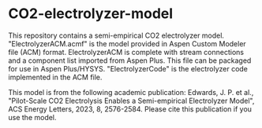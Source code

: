 # CO2-electrolyzer-model
This repository contains a semi-empirical CO2 electrolyzer model. 
"ElectrolyzerACM.acmf" is the model provided in Aspen Custom Modeler file (ACM) format. ElectrolyzerACM is complete with stream connections and a component list imported from Aspen Plus. This file can be packaged for use in Aspen Plus/HYSYS. "ElectrolyzerCode" is the electrolyzer code implemented in the ACM file.

This model is from the following academic publication: Edwards, J. P. et al., "Pilot-Scale CO2 Electrolysis Enables a Semi-empirical Electrolyzer Model", ACS Energy Letters, 2023, 8, 2576-2584. Please cite this publication if you use the model.
